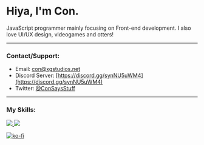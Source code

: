 # Hiya, I'm Con. <img src="https://komarev.com/ghpvc/?username=ConCodesStuff" alt=""/>

JavaScript programmer mainly focusing on Front-end development. I also love UI/UX design, videogames and otters!

---

### Contact/Support:

- Email: con@xgstudios.net
- Discord Server: [https://discord.gg/synNU5uWM4](https://discord.gg/synNU5uWM4)
- Twitter: [@ConSaysStuff](https://twitter.com/@ConSaysStuff)
 
---

### My Skills:

  <a href="https://skillicons.dev">
    <img src="https://skillicons.dev/icons?i=js,python,nodejs,ts,c,cs,cpp,react,html,css,rust" />
    <img src="https://skillicons.dev/icons?i=docker,net,firebase,mongodb,pr,figma,blender,discord,discordbots,linux,raspberrypi" />
  </a>
</p>

[![ko-fi](https://ko-fi.com/img/githubbutton_sm.svg)](https://ko-fi.com/conplays) 
 

